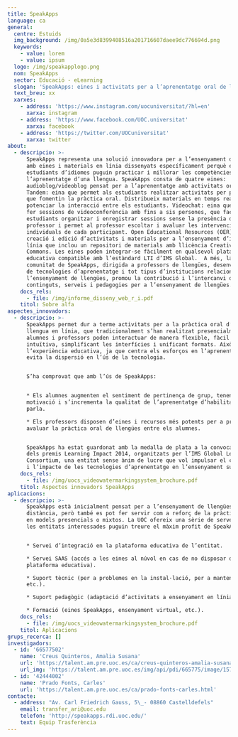 ```yaml
---
title: SpeakApps
language: ca
general:
  centre: Estuids
  img_background: /img/0a5e3d8399408516a201716607daee9dc776694d.png
  keywords:
    - value: lorem
    - value: ipsum
  logo: /img/speakapplogo.png
  nom: SpeakApps
  sector: Educació - eLearning
  slogan: 'SpeakApps: eines i activitats per a l’aprenentatge oral de les llengües'
  text_breu: xx
  xarxes:
    - address: 'https://www.instagram.com/uocuniversitat/?hl=en'
      xarxa: instagram
    - address: 'https://www.facebook.com/UOC.universitat'
      xarxa: facebook
    - address: 'https://twitter.com/UOCuniversitat'
      xarxa: twitter
about:
  - descripcio: >-
      SpeakApps representa una solució innovadora per a l’ensenyament d’idiomes
      amb eines i materials en línia dissenyats específicament perquè els
      estudiants d’idiomes puguin practicar i millorar les competències orals en
      l’aprenentatge d’una llengua. SpeakApps consta de quatre eines:  Langblog:
      audioblog/videoblog pensat per a l’aprenentatge amb activitats orals. 
      Tandem: eina que permet als estudiants realitzar activitats per parelles
      que fomentin la pràctica oral. Distribueix materials en temps real per a
      potenciar la interacció entre els estudiants. Videochat: eina que permet
      fer sessions de videoconferència amb fins a sis persones, que facilita als
      estudiants organitzar i enregistrar sessions sense la presència del
      professor i permet al professor escoltar i avaluar les intervencions
      individuals de cada participant. Open Educational Resources (OER): eina de
      creació i edició d’activitats i materials per a l’ensenyament d’idiomes en
      línia que inclou un repositori de materials amb llicència Creative
      Commons. Les eines poden integrar-se fàcilment en qualsevol plataforma
      educativa compatible amb l’estàndard LTI d’IMS Global.  A més, la
      comunitat de SpeakApps, dirigida a professors de llengües, desenvolupadors
      de tecnologies d’aprenentatge i tot tipus d’institucions relacionades amb
      l’ensenyament de llengües, promou la contribució i l’intercanvi de
      continguts, serveis i pedagogies per a l’ensenyament de llengües.
    docs_rels:
      - file: /img/informe_disseny_web_r_i.pdf
    titol: Sobre alfa
aspectes_innovadors:
  - descripcio: >-
      SpeakApps permet dur a terme activitats per a la pràctica oral d’una
      llengua en línia, que tradicionalment s’han realitzat presencialment:
      alumnes i professors poden interactuar de manera flexible, fàcil i
      intuïtiva, simplificant les interfícies i unificant formats. Això millora
      l’experiència educativa, ja que centra els esforços en l’aprenentatge i
      evita la dispersió en l’ús de la tecnologia.


      S’ha comprovat que amb l’ús de SpeakApps:


      * Els alumnes augmenten el sentiment de pertinença de grup, tenen més
      motivació i s’incrementa la qualitat de l’aprenentatge d’habilitats de la
      parla.

      * Els professors disposen d’eines i recursos més potents per a promoure i
      avaluar la pràctica oral de llengües entre els alumnes.


      SpeakApps ha estat guardonat amb la medalla de plata a la convocatòria
      dels premis Learning Impact 2014, organitzats per l’IMS Global Learning
      Consortium, una entitat sense ànim de lucre que vol impulsar el creixement
      i l’impacte de les tecnologies d’aprenentatge en l’ensenyament superior.
    docs_rels:
      - file: /img/uocs_videowatermarkingsystem_brochure.pdf
    titol: Aspectes innovadors SpeakApps
aplicacions:
  - descripcio: >-
      SpeakApps està inicialment pensat per a l’ensenyament de llengües a
      distància, però també es pot fer servir com a reforç de la pràctica oral
      en models presencials o mixtos. La UOC ofereix una sèrie de serveis perquè
      les entitats interessades puguin treure el màxim profit de SpeakApps:


      * Servei d’integració en la plataforma educativa de l’entitat.

      * Servei SAAS (accés a les eines al núvol en cas de no disposar de
      plataforma educativa).

      * Suport tècnic (per a problemes en la instal·lació, per a manteniment,
      etc.).

      * Suport pedagògic (adaptació d’activitats a ensenyament en línia).

      * Formació (eines SpeakApps, ensenyament virtual, etc.).
    docs_rels:
      - file: /img/uocs_videowatermarkingsystem_brochure.pdf
    titol: Aplicacions
grups_recerca: []
investigadors:
  - id: '66577502'
    name: 'Creus Quinteros, Amalia Susana'
    url: 'https://talent.am.pre.uoc.es/ca/creus-quinteros-amalia-susana.html'
    url_img: 'https://talent.am.pre.uoc.es/img/api/pdi/665775/image/1573925440895'
  - id: '42444002'
    name: 'Prado Fonts, Carles'
    url: 'https://talent.am.pre.uoc.es/ca/prado-fonts-carles.html'
contacte:
  - address: "Av. Carl Friedrich Gauss, 5\_- 08860 Castelldefels"
    email: transfer_ari@uoc.edu
    telefon: 'http://speakapps.rdi.uoc.edu/'
    text: Equip Trasferència
---
```


